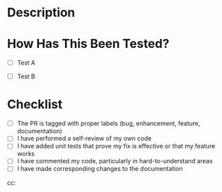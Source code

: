 # Description
<!-- Please include a summary of the change and which issue is fixed.
Please also include relevant motivation and context.
List any dependencies that are required for this change.
-->


# How Has This Been Tested?
<!-- Please describe the tests that you ran to verify your changes.
Provide instructions so we can reproduce.
-->

- [ ] Test A
- [ ] Test B


# Checklist
- [ ] The PR is tagged with proper labels (bug, enhancement, feature, documentation)
- [ ] I have performed a self-review of my own code
- [ ] I have added unit tests that prove my fix is effective or that my feature works
- [ ] I have commented my code, particularly in hard-to-understand areas
- [ ] I have made corresponding changes to the documentation

cc:
<!-- Optionally mention someone to let them know about this pull request -->
